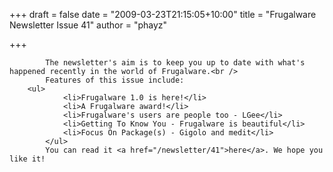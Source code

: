 
+++
draft = false
date = "2009-03-23T21:15:05+10:00"
title = "Frugalware Newsletter Issue 41"
author = "phayz"

+++

            The newsletter's aim is to keep you up to date with what's happened recently in the world of Frugalware.<br />
            Features of this issue include:
        <ul>
                <li>Frugalware 1.0 is here!</li>
                <li>A Frugalware award!</li>
                <li>Frugalware's users are people too - LGee</li>
                <li>Getting To Know You - Frugalware is beautiful</li>
                <li>Focus On Package(s) - Gigolo and medit</li>
            </ul>
            You can read it <a href="/newsletter/41">here</a>. We hope you like it!
            
        